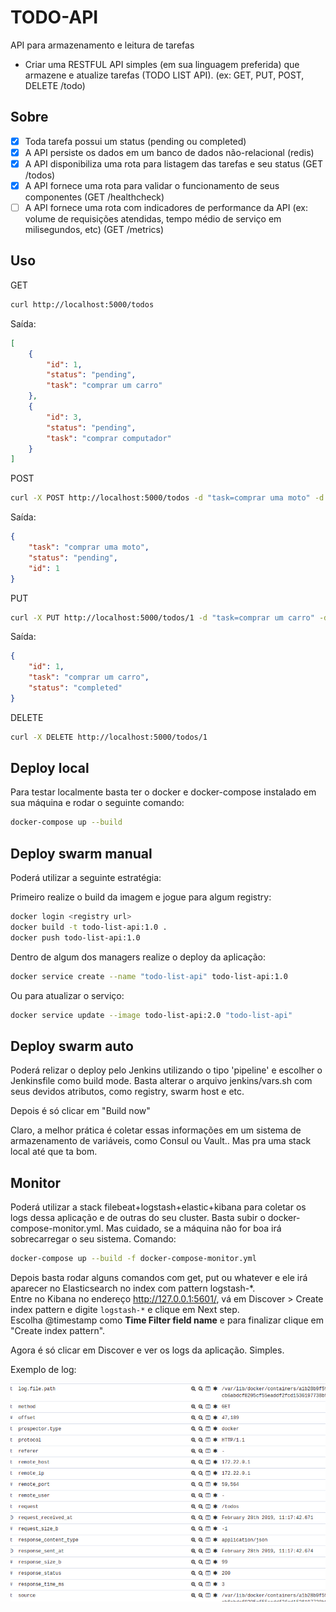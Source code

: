 # TODO-API

API para armazenamento e leitura de tarefas

- Criar uma RESTFUL API simples (em sua linguagem preferida) que armazene e atualize tarefas (TODO LIST API). (ex: GET, PUT, POST, DELETE /todo)

## Sobre

- [x] Toda tarefa possui um status (pending ou completed)
- [x] A API persiste os dados em um banco de dados não-relacional (redis)
- [x] A API disponibiliza uma rota para listagem das tarefas e seu status (GET /todos)
- [x] A API fornece uma rota para validar o funcionamento de seus componentes (GET /healthcheck)
- [ ] A API fornece uma rota com indicadores de performance da API (ex: volume de requisições atendidas, tempo médio de serviço em milisegundos, etc) (GET /metrics)

## Uso

GET

```bash
curl http://localhost:5000/todos
```

Saída:

```json
[
    {
        "id": 1,
        "status": "pending",
        "task": "comprar um carro"
    },
    {
        "id": 3,
        "status": "pending",
        "task": "comprar computador"
    }
]
```

POST

```bash
curl -X POST http://localhost:5000/todos -d "task=comprar uma moto" -d "status=pending"
```

Saída:

```json
{
    "task": "comprar uma moto",
    "status": "pending",
    "id": 1
}
```

PUT

```bash
curl -X PUT http://localhost:5000/todos/1 -d "task=comprar um carro" -d "status=completed"
```

Saída:

```json
{
    "id": 1,
    "task": "comprar um carro",
    "status": "completed"
}
```

DELETE

```bash
curl -X DELETE http://localhost:5000/todos/1
```

## Deploy local

Para testar localmente basta ter o docker e docker-compose instalado em sua máquina e rodar o seguinte comando:

```bash
docker-compose up --build
```

## Deploy swarm manual

Poderá utilizar a seguinte estratégia:

Primeiro realize o build da imagem e jogue para algum registry:

```bash
docker login <registry url>
docker build -t todo-list-api:1.0 .
docker push todo-list-api:1.0
```

Dentro de algum dos managers realize o deploy da aplicação:

```bash
docker service create --name "todo-list-api" todo-list-api:1.0
```

Ou para atualizar o serviço:

```bash
docker service update --image todo-list-api:2.0 "todo-list-api"
```

## Deploy swarm auto

Poderá relizar o deploy pelo Jenkins utilizando o tipo 'pipeline' e escolher o Jenkinsfile como build mode. Basta alterar o arquivo jenkins/vars.sh com seus devidos atributos, como registry, swarm host e etc.

Depois é só clicar em "Build now"

Claro, a melhor prática é coletar essas informações em um sistema de armazenamento de variáveis, como Consul ou Vault.. Mas pra uma stack local até que ta bom.

## Monitor

Poderá utilizar a stack filebeat+logstash+elastic+kibana para coletar os logs dessa aplicação e de outras do seu cluster. Basta subir o docker-compose-monitor.yml. Mas cuidado, se a máquina não for boa irá sobrecarregar o seu sistema. Comando:

```bash
docker-compose up --build -f docker-compose-monitor.yml
```

Depois basta rodar alguns comandos com get, put ou whatever e ele irá aparecer no Elasticsearch no index com pattern logstash-*.  
Entre no Kibana no endereço <http://127.0.0.1:5601/>, vá em Discover > Create index pattern e digite `logstash-*` e clique em Next step.  
Escolha @timestamp como **Time Filter field name** e para finalizar clique em "Create index pattern".  

Agora é só clicar em Discover e ver os logs da aplicação. Simples.

Exemplo de log:

![kibana-log](img/kibana-logs.png)
